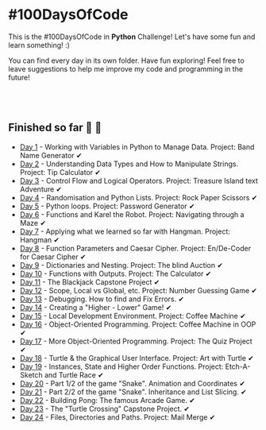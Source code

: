 # #100DaysOfCode

This is the #100DaysOfCode in **Python** Challenge! Let's have some fun and learn something! :)

You can find every day in its own folder. Have fun exploring! Feel free to leave suggestions to help me improve my code and programming in the future!
<br/>
<br/>
<br/>
<br/>
## Finished so far 🥳 🎊
- [Day 1](https://github.com/Ma-Ko-dev/100DaysOfCode/tree/main/Day%20001) - Working with Variables in Python to Manage Data. Project: Band Name Generator ✔
- [Day 2](https://github.com/Ma-Ko-dev/100DaysOfCode/tree/main/Day%20002) - Understanding Data Types and How to Manipulate Strings. Project: Tip Calculator ✔
- [Day 3](https://github.com/Ma-Ko-dev/100DaysOfCode/tree/main/Day%20003) - Control Flow and Logical Operators. Project: Treasure Island text Adventure ✔
- [Day 4](https://github.com/Ma-Ko-dev/100DaysOfCode/tree/main/Day%20004) - Randomisation and Python Lists. Project: Rock Paper Scissors ✔
- [Day 5](https://github.com/Ma-Ko-dev/100DaysOfCode/tree/main/Day%20005) - Python loops. Project: Password Generator ✔
- [Day 6](https://github.com/Ma-Ko-dev/100DaysOfCode/tree/main/Day%20006) - Functions and Karel the Robot. Project: Navigating through a Maze ✔
- [Day 7](https://github.com/Ma-Ko-dev/100DaysOfCode/tree/main/Day%20007) - Applying what we learned so far with Hangman. Project: Hangman ✔
- [Day 8](https://github.com/Ma-Ko-dev/100DaysOfCode/tree/main/Day%20008) - Function Parameters and Caesar Cipher. Project: En/De-Coder for Caesar Cipher ✔
- [Day 9](https://github.com/Ma-Ko-dev/100DaysOfCode/tree/main/Day%20009) - Dictionaries and Nesting. Project: The blind Auction  ✔
- [Day 10](https://github.com/Ma-Ko-dev/100DaysOfCode/tree/main/Day%20010) - Functions with Outputs. Project: The Calculator ✔
- [Day 11](https://github.com/Ma-Ko-dev/100DaysOfCode/tree/main/Day%20011) - The Blackjack Capstone Project ✔
- [Day 12](https://github.com/Ma-Ko-dev/100DaysOfCode/tree/main/Day%20012) - Scope, Local vs Global, etc. Project: Number Guessing Game ✔
- [Day 13](https://github.com/Ma-Ko-dev/100DaysOfCode/tree/main/Day%20013) - Debugging. How to find and Fix Errors. ✔
- [Day 14](https://github.com/Ma-Ko-dev/100DaysOfCode/tree/main/Day%20014) - Creating a "Higher - Lower" Game! ✔
- [Day 15](https://github.com/Ma-Ko-dev/100DaysOfCode/tree/main/Day%20015) - Local Development Environment. Project: Coffee Machine ✔
- [Day 16](https://github.com/Ma-Ko-dev/100DaysOfCode/tree/main/Day%20016) - Object-Oriented Programming. Project: Coffee Machine in OOP ✔
- [Day 17](https://github.com/Ma-Ko-dev/100DaysOfCode/tree/main/Day%20017) - More Object-Oriented Programming. Project: The Quiz Project ✔
- [Day 18](https://github.com/Ma-Ko-dev/100DaysOfCode/tree/main/Day%20018) - Turtle & the Graphical User Interface. Project: Art with Turtle ✔
- [Day 19](https://github.com/Ma-Ko-dev/100DaysOfCode/tree/main/Day%20019) - Instances, State and Higher Order Functions. Project: Etch-A-Sketch and Turtle Race ✔
- [Day 20](https://github.com/Ma-Ko-dev/100DaysOfCode/tree/main/Day%20020) - Part 1/2 of the game "Snake". Animation and Coordinates ✔
- [Day 21](https://github.com/Ma-Ko-dev/100DaysOfCode/tree/main/Day%20021) - Part 2/2 of the game "Snake". Inheritance and List Slicing. ✔
- [Day 22](https://github.com/Ma-Ko-dev/100DaysOfCode/tree/main/Day%20022) - Building Pong: The famous Arcade Game. ✔
- [Day 23](https://github.com/Ma-Ko-dev/100DaysOfCode/tree/main/Day%20023) - The "Turtle Crossing" Capstone Project. ✔
- [Day 24](https://github.com/Ma-Ko-dev/100DaysOfCode/tree/main/Day%20024) - Files, Directories and Paths. Project: Mail Merge ✔ 